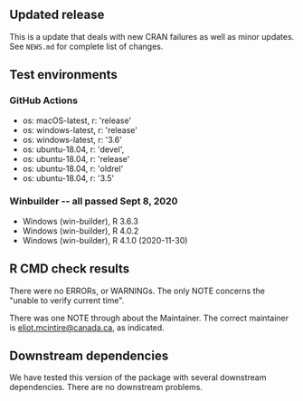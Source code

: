 ## Updated release

This is a update that deals with new CRAN failures as well as minor updates. 
See `NEWS.md` for complete list of changes.

## Test environments

### GitHub Actions
- os: macOS-latest,   r: 'release'
- os: windows-latest, r: 'release'
- os: windows-latest, r: '3.6'
- os: ubuntu-18.04,   r: 'devel', 
- os: ubuntu-18.04,   r: 'release'
- os: ubuntu-18.04,   r: 'oldrel'
- os: ubuntu-18.04,   r: '3.5'
          
### Winbuilder -- all passed Sept 8, 2020
* Windows                 (win-builder), R 3.6.3
* Windows                 (win-builder), R 4.0.2
* Windows                 (win-builder), R 4.1.0 (2020-11-30)

## R CMD check results

There were no ERRORs, or WARNINGs.  The only NOTE concerns the "unable to verify current time".

There was one NOTE through about the Maintainer. The correct maintainer is <eliot.mcintire@canada.ca>, as indicated.

## Downstream dependencies

We have tested this version of the package with several downstream dependencies. There are no downstream problems.
